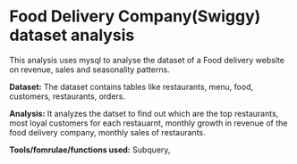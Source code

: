 # Food Delivery Company(Swiggy) dataset analysis
This analysis uses mysql to analyse the dataset of a Food delivery website on revenue, sales and seasonality patterns.

**Dataset:** 
The dataset contains tables like restaurants, menu, food, customers, restaurants, orders.

**Analysis:**
It analyzes the datset to find out which are the top restaurants, most loyal customers for each restauarnt, monthly growth in revenue of the food delivery company, monthly sales of restaurants.

**Tools/fomrulae/functions used:**
Subquery,
